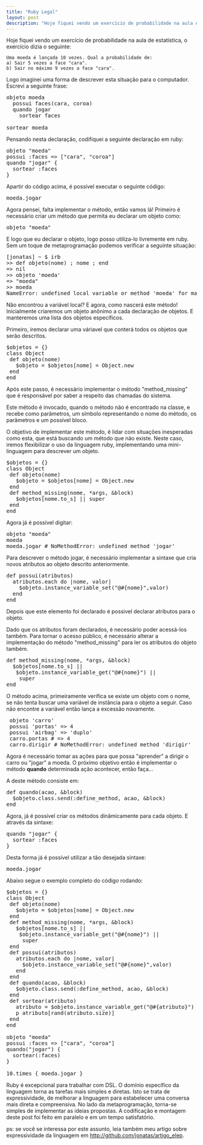 ```yaml
---
title: "Ruby Legal"
layout: post
description: "Hoje fiquei vendo um exercício de probabilidade na aula de estatística, o exercício dizia o seguinte:"
---
```

Hoje fiquei vendo um exercício de probabilidade na aula de estatística, o exercício dizia o seguinte:

    Uma moeda é lançada 10 vezes. Qual a probabilidade de:
    a) Sair 5 vezes a face "cara".
    b) Sair no máximo 9 vezes a face "cara".

Logo imaginei uma forma de descrever esta situação para o computador. Escrevi a seguinte frase: 

<pre class="prettyprint">
objeto moeda
  possui faces(cara, coroa)
  quando jogar
    sortear faces

sortear moeda
</pre>

Pensando nesta declaração, codifiquei a seguinte declaração em ruby:

<pre class="prettyprint">
objeto "moeda"
possui :faces =&gt; ["cara", "coroa"]
quando "jogar" {
  sortear :faces
}
</pre>

Apartir do código acima, é possível executar o seguinte código:

<pre class="prettyprint">
moeda.jogar
</pre>

Agora pensei, falta implementar o método, então vamos lá! Primeiro é necessário criar um método que permita eu declarar um objeto como:

<pre class="prettyprint">
objeto "moeda"
</pre>

E logo que eu declarar o objeto, logo posso utiliza-lo livremente em ruby. Sem um toque de metaprogramação podemos verificar a seguinte situação:

<pre class="prettyprint">
[jonatas] ~ $ irb
>> def objeto(nome) ; nome ; end
=> nil
>> objeto 'moeda'
=> "moeda"
>> moeda
NameError: undefined local variable or method 'moeda' for main:Object
</pre>

Não encontrou a variável local? E agora, como nascerá este método! Inicialmente criaremos um objeto anônimo a cada declaração de objetos. E manteremos uma lista dos objetos específicos.

Primeiro, iremos declarar uma váriavel que conterá todos os objetos que serão descritos.


<pre class="prettyprint">
$objetos = {}
class Object
 def objeto(nome)
   $objeto = $objetos[nome] = Object.new 
 end
end
</pre>

Após este passo, é necessário implementar o método "method\_missing" que é responsável por saber a respeito das chamadas do sistema.

Este método é invocado, quando o método não é encontrado na classe, e recebe como parâmetros, um símbolo representando o nome do método, os parâmetros e um possível bloco. 

O objetivo de implementar este método, é lidar com situações inesperadas como esta, que está buscando um método que não existe. Neste caso, iremos flexibilizar o uso da linguagem ruby, implementando uma mini-linguagem para descrever um objeto.

<pre class="prettyprint">
$objetos = {}
class Object
 def objeto(nome)
   $objeto = $objetos[nome] = Object.new 
 end
 def method_missing(nome, *args, &amp;block)
   $objetos[nome.to_s] || super
 end
end
</pre>

Agora já é possível digitar:

<pre class="prettyprint">
objeto "moeda"
moeda
moeda.jogar # NoMethodError: undefined method 'jogar' 
</pre>

Para descrever o método jogar, é necessário implementar a sintaxe que cria novos atributos ao objeto descrito anteriormente.

<pre class="prettyprint">
def possui(atributos)
  atributos.each do |nome, valor|
    $objeto.instance_variable_set("@#{nome}",valor)
  end
end
</pre>

Depois que este elemento foi declarado é possivel declarar atributos para o objeto. 

Dado que os atributos foram declarados, é necessário poder acessá-los também. Para tornar o acesso público, é necessário alterar a implementação do método  "method\_missing" para ler os atributos do objeto também.

<pre class="prettyprint">
def method_missing(nome, *args, &amp;block)
  $objetos[nome.to_s] ||
   $objeto.instance_variable_get("@#{nome}") ||
    super
end
</pre>

O método acima, primeiramente verifica se existe um objeto com o nome, se não tenta buscar uma variável de instância para o objeto a seguir. Caso não encontre a variável então lança a excessão novamente.

<pre class="prettyprint">
 objeto 'carro' 
 possui 'portas' =&gt; 4
 possui 'airbag' => 'duplo'
 carro.portas # => 4
 carro.dirigir # NoMethodError: undefined method 'dirigir'
</pre>

Agora é necessário tomar as ações para que possa "aprender" a dirigir o carro ou "jogar" a moeda. O próximo objetivo então é implementar o método **quando** determinada ação acontecer, então faça... 

A deste método consiste em:

<pre class="prettyprint">
def quando(acao, &amp;block)
  $objeto.class.send(:define_method, acao, &amp;block)
end
</pre>

Agora, já é possível criar os métodos dinâmicamente para cada objeto. E através da sintaxe:

<pre class="prettyprint">
quando "jogar" {
  sortear :faces
}
</pre>

Desta forma já é possível utilizar a tão desejada sintaxe:

<pre class="prettyprint">
moeda.jogar
</pre>

Abaixo segue o exemplo completo do código rodando:

<pre class="prettyprint">
$objetos = {}
class Object
 def objeto(nome)
   $objeto = $objetos[nome] = Object.new 
 end
 def method_missing(nome, *args, &amp;block)
   $objetos[nome.to_s] ||
    $objeto.instance_variable_get("@#{nome}") ||
     super
 end
 def possui(atributos)
   atributos.each do |nome, valor|
     $objeto.instance_variable_set("@#{nome}",valor)
   end
 end
 def quando(acao, &amp;block)
   $objeto.class.send(:define_method, acao, &amp;block)
 end
 def sortear(atributo)
   atributo = $objeto.instance_variable_get("@#{atributo}")
   p atributo[rand(atributo.size)]
 end
end

objeto "moeda"
possui :faces =&gt; ["cara", "coroa"]
quando("jogar") {
  sortear(:faces)
}

10.times { moeda.jogar }
</pre>

Ruby é excepcional para trabalhar com DSL. O domínio específico da linguagem torna as tarefas mais simples e diretas. Isto se trata de expressividade, de melhorar a linguagem para estabelecer uma conversa mais direta e compreensiva. No lado da metaprogramação, torna-se simples de implementar as ideias propostas. A codificação e montagem deste post foi feito em paralelo e em um tempo satisfatório.

ps: se você se interessa por este assunto, leia também meu artigo sobre expressividade da linguagem em <http://github.com/jonatas/artigo_elep>.

